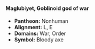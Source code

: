 #### Maglubiyet, Goblinoid god of war
- **Pantheon:** Nonhuman
- **Alignment:** L, E
- **Domains:** War, Order
- **Symbol:** Bloody axe